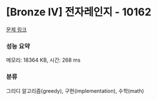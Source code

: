 # [Bronze IV] 전자레인지 - 10162 

[문제 링크](https://www.acmicpc.net/problem/10162) 

### 성능 요약

메모리: 18364 KB, 시간: 268 ms

### 분류

그리디 알고리즘(greedy), 구현(implementation), 수학(math)

